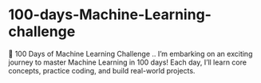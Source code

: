 # 100-days-Machine-Learning-challenge
🚀 100 Days of Machine Learning Challenge ..  I’m embarking on an exciting journey to master Machine Learning in 100 days! Each day, I’ll learn core concepts, practice coding, and build real-world projects. 
